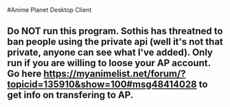 #Anime Planet Desktop Client
## Do NOT run this program. Sothis has threatned to ban people using the private api (well it's not that private, anyone can see what I've added). Only run if you are willing to loose your AP account. Go here https://myanimelist.net/forum/?topicid=135910&show=100#msg48414028 to get info on transfering to AP.